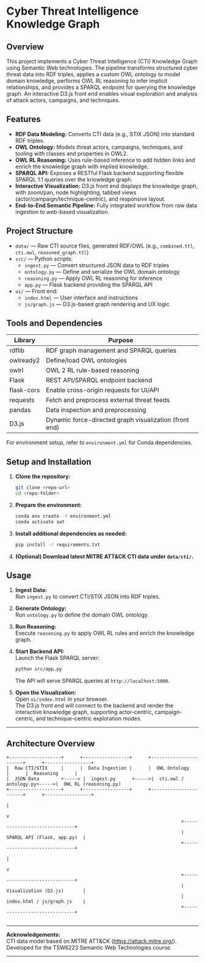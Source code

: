 # Cyber Threat Intelligence Knowledge Graph

## Overview

This project implements a Cyber Threat Intelligence (CTI) Knowledge Graph using Semantic Web technologies. The pipeline transforms structured cyber threat data into RDF triples, applies a custom OWL ontology to model domain knowledge, performs OWL RL reasoning to infer implicit relationships, and provides a SPARQL endpoint for querying the knowledge graph. An interactive D3.js front end enables visual exploration and analysis of attack actors, campaigns, and techniques.

## Features

- **RDF Data Modeling:** Converts CTI data (e.g., STIX JSON) into standard RDF triples.
- **OWL Ontology:** Models threat actors, campaigns, techniques, and tooling with classes and properties in OWL2.
- **OWL RL Reasoning:** Uses rule-based inference to add hidden links and enrich the knowledge graph with implied knowledge.
- **SPARQL API:** Exposes a RESTful Flask backend supporting flexible SPARQL 1.1 queries over the knowledge graph.
- **Interactive Visualization:** D3.js front end displays the knowledge graph, with zoom/pan, node highlighting, tabbed views (actor/campaign/technique-centric), and responsive layout.
- **End-to-End Semantic Pipeline:** Fully integrated workflow from raw data ingestion to web-based visualization.

## Project Structure

- `data/` — Raw CTI source files, generated RDF/OWL (e.g., `combined.ttl`, `cti.owl`, `reasoned_graph.ttl`)
- `src/` — Python scripts:
    - `ingest.py` — Convert structured JSON data to RDF triples
    - `ontology.py` — Define and serialize the OWL domain ontology
    - `reasoning.py` — Apply OWL RL reasoning for inference
    - `app.py` — Flask backend providing the SPARQL API
- `ui/` — Front end:
    - `index.html` — User interface and instructions
    - `js/graph.js` — D3.js-based graph rendering and UX logic

## Tools and Dependencies

| Library     | Purpose                                               |
|-------------|-------------------------------------------------------|
| rdflib      | RDF graph management and SPARQL queries               |
| owlready2   | Define/load OWL ontologies                            |
| owlrl       | OWL 2 RL rule-based reasoning                         |
| Flask       | REST API/SPARQL endpoint backend                      |
| flask-cors  | Enable cross-origin requests for UI/API               |
| requests    | Fetch and preprocess external threat feeds            |
| pandas      | Data inspection and preprocessing                     |
| D3.js       | Dynamic force-directed graph visualization (front end)|

For environment setup, refer to `environment.yml` for Conda dependencies.

## Setup and Installation

1. **Clone the repository:**
    ```bash
    git clone <repo-url>
    cd <repo-folder>
    ```

2. **Prepare the environment:**
    ```bash
    conda env create -f environment.yml
    conda activate swt
    ```

3. **Install additional dependencies as needed:**
    ```bash
    pip install -r requirements.txt
    ```

4. **(Optional) Download latest MITRE ATT&CK CTI data under `data/cti/`.**

## Usage

1. **Ingest Data:**  
    Run `ingest.py` to convert CTI/STIX JSON into RDF triples.

2. **Generate Ontology:**  
    Run `ontology.py` to define the domain OWL ontology.

3. **Run Reasoning:**  
    Execute `reasoning.py` to apply OWL RL rules and enrich the knowledge graph.

4. **Start Backend API:**  
    Launch the Flask SPARQL server:
    ```bash
    python src/app.py
    ```
    The API will serve SPARQL queries at `http://localhost:5000`.

5. **Open the Visualization:**  
    Open `ui/index.html` in your browser.  
    The D3.js front end will connect to the backend and render the interactive knowledge graph, supporting actor-centric, campaign-centric, and technique-centric exploration modes.

---

## Architecture Overview
```
+-------------------+      +-----------------+      +-----------------------+      +-----------------+
|  Raw CTI/STIX     |      |  Data Ingestion |      |  OWL Ontology         |      |  Reasoning      |
|  JSON Data        +-----> |  ingest.py      +----->|  cti.owl / ontology.py+----->|  OWL RL (reasoning.py)
+-------------------+      +-----------------+      +-----------------------+      +-----------------+
                                                                              |
                                                                              v
                                                                +------------------------------+
                                                                |  SPARQL API (Flask, app.py)  |
                                                                +------------------------------+
                                                                              |
                                                                              v
                                                                +------------------------------+
                                                                |  Visualization (D3.js)       |
                                                                |  index.html / js/graph.js    |
                                                                +------------------------------+


```
---

**Acknowledgements:**  
CTI data model based on MITRE ATT&CK (https://attack.mitre.org/).  
Developed for the TSW6223 Semantic Web Technologies course.

---
